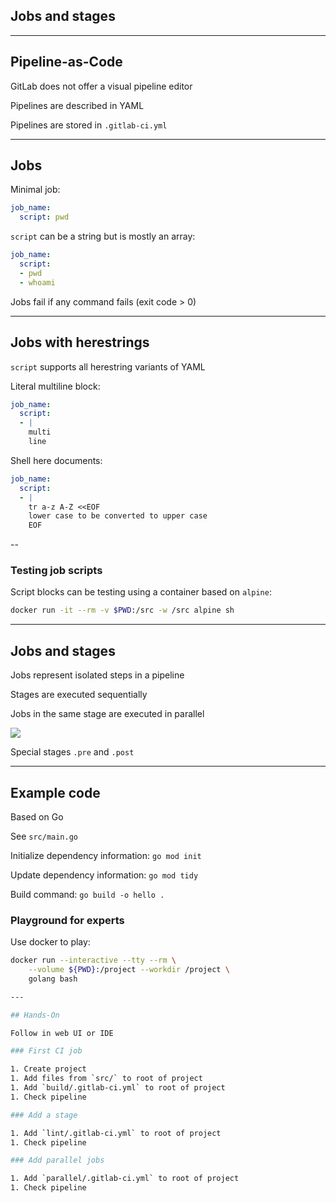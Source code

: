 <!-- .slide: id="gitlab_jobs" class="vertical-center" -->

<i class="fa-duotone fa-arrow-down-1-9 fa-8x fa-duotone-colors" style="float: right; color: grey;"></i>

## Jobs and stages

---

## Pipeline-as-Code

GitLab does not offer a visual pipeline editor

Pipelines are described in YAML [](https://yaml.org/)

Pipelines are stored in `.gitlab-ci.yml`

---

## Jobs

Minimal job:

```yaml
job_name:
  script: pwd
```

`script` can be a string but is mostly an array:

```yaml
job_name:
  script:
  - pwd
  - whoami
```

Jobs fail if any command fails (exit code > 0)

---

## Jobs with herestrings

`script` supports all herestring variants of YAML [](https://docs.gitlab.com/ee/ci/yaml/script.html#split-long-commands)

Literal multiline block:

```yaml
job_name:
  script:
  - |
    multi
    line
```

Shell here documents:

```yaml
job_name:
  script:
  - |
    tr a-z A-Z <<EOF
    lower case to be converted to upper case
    EOF
```

--

### Testing job scripts

Script blocks can be testing using a container based on `alpine`:

```bash
docker run -it --rm -v $PWD:/src -w /src alpine sh
```

---

## Jobs and stages

Jobs represent isolated steps in a pipeline

Stages [](https://docs.gitlab.com/ee/ci/yaml/#stages) are executed sequentially

Jobs in the same stage are executed in parallel

![](160_gitlab_ci/010_jobs_and_stages/jobs_and_stages.drawio.svg) <!-- .element: style="width: 60%;" -->

Special stages `.pre` and `.post`

---

## Example code

Based on Go [](https://go.dev/)

See `src/main.go`

Initialize dependency information: `go mod init`

Update dependency information: `go mod tidy`

Build command: `go build -o hello .`

### Playground for experts

Use docker to play:

```bash
docker run --interactive --tty --rm \
    --volume ${PWD}:/project --workdir /project \
    golang bash

---

## Hands-On

Follow in web UI or IDE

### First CI job

1. Create project
1. Add files from `src/` to root of project
1. Add `build/.gitlab-ci.yml` to root of project
1. Check pipeline

### Add a stage

1. Add `lint/.gitlab-ci.yml` to root of project
1. Check pipeline

### Add parallel jobs

1. Add `parallel/.gitlab-ci.yml` to root of project
1. Check pipeline
